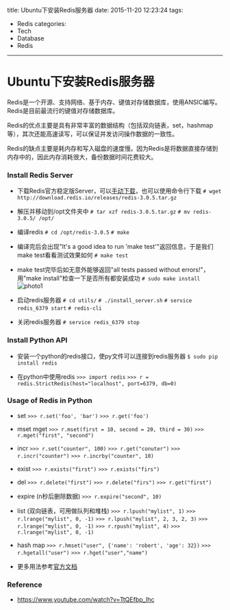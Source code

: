 title: Ubuntu下安装Redis服务器
date: 2015-11-20 12:23:24
tags:
- Redis
categories:
- Tech
- Database
- Redis
---

# Ubuntu下安装Redis服务器

Redis是一个开源、支持网络、基于内存、键值对存储数据库，使用ANSIC编写。Redis是目前最流行的键值对存储数据库。

Redis的优点主要是具有非常丰富的数据结构（包括双向链表，set，hashmap等），其次还能高速读写，可以保证并发访问操作数据的一致性。

Redis的缺点主要是耗内存和写入磁盘的速度慢。因为Redis是将数据直接存储到内存中的，因此内存消耗很大，备份数据时间花费较大。

### Install Redis Server

- 下载Redis官方稳定版Server，可以[手动下载][redis_download]，也可以使用命令行下载
`# wget http://download.redis.io/releases/redis-3.0.5.tar.gz`

- 解压并移动到/opt文件夹中
`# tar xzf redis-3.0.5.tar.gz`
`# mv redis-3.0.5/ /opt/`

- 编译redis
`# cd /opt/redis-3.0.5`
`# make`

- 编译完后会出现"It's a good idea to run 'make test'"返回信息，于是我们make test看看测试效果如何
`# make test`

- make test完毕后如无意外能够返回"all tests passed without errors!"，用"make install"检查一下是否所有都安装成功
`# sudo make install`
![photo1](/img/redis/make-install.png)

- 启动redis服务器
`# cd utils/`
`# ./install_server.sh`
`# service redis_6379 start`
`# redis-cli`

- 关闭redis服务器
`# service redis_6379 stop`

### Install Python API

- 安装一个python的redis接口，使py文件可以连接到redis服务器
`$ sudo pip install redis`

- 在python中使用redis
`>>> import redis`
`>>> r = redis.StrictRedis(host="localhost", port=6379, db=0)`


### Usage of Redis in Python

- set
`>>> r.set('foo', 'bar')`
`>>> r.get('foo')`

- mset mget
`>>> r.mset(first = 10, second = 20, third = 30)`
`>>> r.mget("first", "second")`

- incr
`>>> r.set("counter", 100)`
`>>> r.get("conuter")`
`>>> r.incr("counter")`
`>>> r.incrby("counter", 10)`

- exist
`>>> r.exists("first")`
`>>> r.exists("firs")`

- del
`>>> r.delete("first")`
`>>> r.delete("firs")`
`>>> r.get("first")`

- expire (n秒后删除数据)
`>>> r.expire("second", 10)`

- list (双向链表，可用做队列和堆栈)
`>>> r.lpush("mylist", 1)`
`>>> r.lrange("mylist", 0, -1)`
`>>> r.lpush("mylist", 2, 3, 2, 3)`
`>>> r.lrange("mylist", 0, -1)`
`>>> r.rpush("mylist", 4)`
`>>> r.lrange("mylist", 0, -1)`

- hash map
`>>> r.hmset("user", {'name': 'robert', 'age': 32})`
`>>> r.hgetall("user")`
`>>> r.hget("user","name")`

- 更多用法参考[官方文档][python-redis]

### Reference

- https://www.youtube.com/watch?v=TtQEfbp_Ihc


[//]: *******************************************************************************************************
 [redis_download]: <http://redis.io/download>
 [python-redis]: <https://kushal.fedorapeople.org/redis-py/html/api.html>

